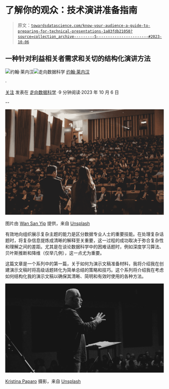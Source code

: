 # 了解你的观众：技术演讲准备指南

> 原文：[`towardsdatascience.com/know-your-audience-a-guide-to-preparing-for-technical-presentations-1a83fdb21050?source=collection_archive---------5-----------------------#2023-10-06`](https://towardsdatascience.com/know-your-audience-a-guide-to-preparing-for-technical-presentations-1a83fdb21050?source=collection_archive---------5-----------------------#2023-10-06)

## 一种针对利益相关者需求和关切的结构化演讲方法

[](https://medium.com/@john_lenehan?source=post_page-----1a83fdb21050--------------------------------)![约翰·莱内汉](https://medium.com/@john_lenehan?source=post_page-----1a83fdb21050--------------------------------)[](https://towardsdatascience.com/?source=post_page-----1a83fdb21050--------------------------------)![走向数据科学](https://towardsdatascience.com/?source=post_page-----1a83fdb21050--------------------------------) [约翰·莱内汉](https://medium.com/@john_lenehan?source=post_page-----1a83fdb21050--------------------------------)

·

[关注](https://medium.com/m/signin?actionUrl=https%3A%2F%2Fmedium.com%2F_%2Fsubscribe%2Fuser%2F2eb00da71bb6&operation=register&redirect=https%3A%2F%2Ftowardsdatascience.com%2Fknow-your-audience-a-guide-to-preparing-for-technical-presentations-1a83fdb21050&user=John+Lenehan&userId=2eb00da71bb6&source=post_page-2eb00da71bb6----1a83fdb21050---------------------post_header-----------) 发表在 [走向数据科学](https://towardsdatascience.com/?source=post_page-----1a83fdb21050--------------------------------) ·9 分钟阅读·2023 年 10 月 6 日[](https://medium.com/m/signin?actionUrl=https%3A%2F%2Fmedium.com%2F_%2Fvote%2Ftowards-data-science%2F1a83fdb21050&operation=register&redirect=https%3A%2F%2Ftowardsdatascience.com%2Fknow-your-audience-a-guide-to-preparing-for-technical-presentations-1a83fdb21050&user=John+Lenehan&userId=2eb00da71bb6&source=-----1a83fdb21050---------------------clap_footer-----------)

--

[](https://medium.com/m/signin?actionUrl=https%3A%2F%2Fmedium.com%2F_%2Fbookmark%2Fp%2F1a83fdb21050&operation=register&redirect=https%3A%2F%2Ftowardsdatascience.com%2Fknow-your-audience-a-guide-to-preparing-for-technical-presentations-1a83fdb21050&source=-----1a83fdb21050---------------------bookmark_footer-----------)![](img/6b0cce8849cd40f4e0bcdb4e3581ed18.png)

图片由 [Wan San Yip](https://unsplash.com/@wansan_99?utm_source=medium&utm_medium=referral) 提供，来自 [Unsplash](https://unsplash.com/?utm_source=medium&utm_medium=referral)

有效地向组织展示复杂主题的能力是区分数据专业人士的重要技能。在处理复杂话题时，将复杂信息提炼成清晰的解释至关重要，这一过程的成功取决于弥合复杂性和理解之间的差距。尤其是在谈论数据科学中的困难话题时，例如深度学习算法、贝叶斯推断和降维（仅举几例），这一点尤为重要。

这篇文章是一个系列中的第一篇，关于如何为演示文稿准备材料，我将介绍我在创建演示文稿时将高级话题转化为简单总结的策略和技巧。这个系列将介绍我在考虑如何结构化我的演示文稿以确保其清晰、简明和有效时使用的各种方法。

![](img/8be676ea5cb1b7722a6928b072d0944d.png)

[Kristina Paparo](https://unsplash.com/@krispaparo?utm_source=medium&utm_medium=referral) 摄影，来自 [Unsplash](https://unsplash.com/?utm_source=medium&utm_medium=referral)
